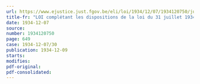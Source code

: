 ```yaml
---
url: https://www.ejustice.just.fgov.be/eli/loi/1934/12/07/1934120750/justel
title-fr: "LOI complétant les dispositions de la loi du 31 juillet 1934 attribuant au Roi certains pouvoirs en vue du redressement économique et financier et de l'abaissement des charges publiques"
date: 1934-12-07
source:
number: 1934120750
page: 649
case: 1934-12-07/30
publication: 1934-12-09
starts:
modifies:
pdf-original:
pdf-consolidated:
---
```


